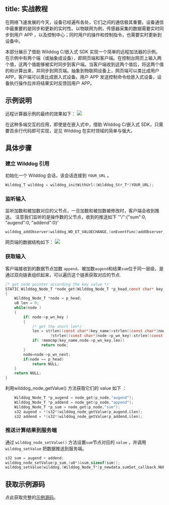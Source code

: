
title: 实战教程
---
在网络飞速发展的今天，设备已经遍布各处，它们之间的通信极其重要。设备通信中最重要的是同步和更新的实时性。以物联网为例，传感器采集的数据需要实时同步到用户 APP ，以及控制中心；同时用户的操作和控制指令，也需要实时更新到设备中。

本部分展示了借助 Wilddog C/嵌入式 SDK 实现一个简单的远程加法器的示例。在示例中有两个端（或抽象成设备），即网页端和客户端。在控制台网页上输入两个值，这两个值能够被实时同步到客户端。当客户端收到这两个值后，将这两个值的和计算出来，并同步到网页端。抽象到物联网设备上，网页端可以类比成用户 APP，客户端可以类比成嵌入式设备。用户 APP 发送控制命令给嵌入式设备，设备执行操作后并将结果实时反馈回用户 APP。



## 示例说明

远程计算器示例的最终的效果如下：
![](/images/c_tutorial_a.jpg)

在这种多端交互的应用，即使是在嵌入式中，借助 Wilddog C/嵌入式 SDK，只需要百余行代码即可实现，足见 Wilddog 在实时领域的简单与强大。


## 具体步骤

### 建立 Wilddog 引用
初始化一个 Wilddog 会话，该会话连接到 `YOUR_URL` 。
```c
Wilddog_T wilddog = wilddog_initWithUrl((Wilddog_Str_T*)YOUR_URL);
```

### 监听输入

监听加数和被加数对应的父节点，一旦加数和被加数被修改时，客户端会收到推送。
注意我们监听的是操作数的父节点，收到的推送如下  '"/":{"sum":0, "augend":0, "addend":0}'
```c
wilddog_addObserver(wilddog,WD_ET_VALUECHANGE,(onEventFunc)addObserver_callback,(void*)wilddog);
```
网页端的数据结构如下：
![](/images/c_tutorial_b.jpg)

### 获取输入

客户端接收到的数据节点加数 `append`、被加数`augend`和结果`sum`位于同一层级，是通过双向链表组织起来，可以遍历这个链表获取对应的节点.
```c
/* get node pointer according the key value */
STATIC Wilddog_Node_T *node_get(Wilddog_Node_T *p_head,const char* key_name)
{
    Wilddog_Node_T *node = p_head;
    u8 len = 0;
    while(node )
    {
        if( node->p_wn_key )
        {
            /* get the short len*/
            len = strlen((const char*)key_name)>strlen((const char*)node->p_wn_key)\
                    ?strlen((const char*)node->p_wn_key):strlen((const char*)key_name);
            if( !memcmp(key_name,node->p_wn_key,len))
                return node;
        }
        node=node->p_wn_next;
        if(node == p_head)
            return NULL;
    }
    return NULL;
}
```
利用wilddog_node_getValue() 方法获取它们的 value 如下 ： 
```c
    Wilddog_Node_T *p_augend = node_get(p_node,"augend");
    Wilddog_Node_T *p_addend = node_get(p_node,"append");
    Wilddog_Node_T *p_sum = node_get(p_node,"sum");
    s32 augend = *(s32*)wilddog_node_getValue(p_augend,&len);   
    s32 addend = *(s32*)wilddog_node_getValue(p_addend,&len);
```

### 推送计算结果到服务端
通过 `wilddog_node_setValue()` 方法设置`sum`节点对应的 `value` ，并调用 `wilddog_setValue` 把数据推送到服务端。

```c
s32 sum = augend + addend;
wilddog_node_setValue(p_sum,(u8*)&sum,sizeof(sum));
wilddog_setValue(wilddog,(Wilddog_Node_T*)p_newdata,sumSet_callback,NULL);
```

## 获取示例源码
点此获取完整的[示例源码](https://github.com/skylli/demo-c-doc4.git)。



